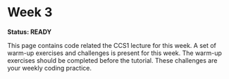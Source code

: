 # Week 3

**Status: READY**

This page contains code related the CCS1 lecture for this week. A set of warm-up exercises and challenges is present for this week. The warm-up exercises should be completed before the tutorial. These challenges are your weekly coding practice. 
